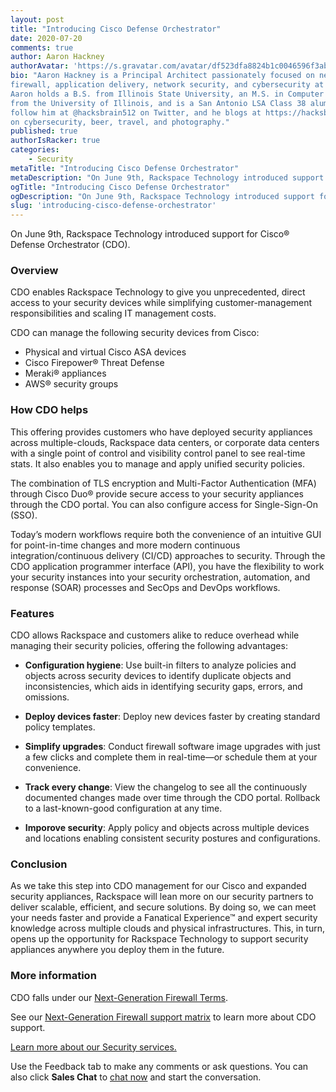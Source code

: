 ```yaml
---
layout: post
title: "Introducing Cisco Defense Orchestrator"
date: 2020-07-20
comments: true
author: Aaron Hackney
authorAvatar: 'https://s.gravatar.com/avatar/df523dfa8824b1c0046596f3ab981a9c'
bio: "Aaron Hackney is a Principal Architect passionately focused on next-generation
firewall, application delivery, network security, and cybersecurity at Rackspace.
Aaron holds a B.S. from Illinois State University, an M.S. in Computer Science
from the University of Illinois, and is a San Antonio LSA Class 38 alum. You can
follow him at @hacksbrain512 on Twitter, and he blogs at https://hacksbrain.com
on cybersecurity, beer, travel, and photography."
published: true
authorIsRacker: true
categories:
    - Security
metaTitle: "Introducing Cisco Defense Orchestrator"
metaDescription: "On June 9th, Rackspace Technology introduced support for Cisco&reg; Defense Orchestrator (CDO)."
ogTitle: "Introducing Cisco Defense Orchestrator"
ogDescription: "On June 9th, Rackspace Technology introduced support for Cisco&reg; Defense Orchestrator (CDO)."
slug: 'introducing-cisco-defense-orchestrator'
---
```


On June 9th, Rackspace Technology introduced support for Cisco&reg; Defense
Orchestrator (CDO).

<!--more-->

### Overview

CDO enables Rackspace Technology to give you unprecedented, direct access to
your security devices while simplifying customer-management responsibilities and
scaling IT management costs.

CDO can manage the following security devices from Cisco:

- Physical and virtual Cisco ASA devices
- Cisco Firepower&reg; Threat Defense
- Meraki&reg; appliances
- AWS&reg; security groups

### How CDO helps

This offering provides customers who have deployed security appliances across
multiple-clouds, Rackspace data centers, or corporate data centers with a single
point of control and visibility control panel to see real-time stats. It also
enables you to manage and apply unified security policies.

The combination of TLS encryption and Multi-Factor Authentication (MFA) through
Cisco Duo® provide secure access to your security appliances through the CDO portal.
You can also configure access for Single-Sign-On (SSO).

Today’s modern workflows require both the convenience of an intuitive GUI for
point-in-time changes and more modern continuous integration/continuous delivery
(CI/CD) approaches to security. Through the CDO application programmer interface
(API), you have the flexibility to work your security instances into your security
orchestration, automation, and response (SOAR) processes and SecOps and DevOps
workflows.

### Features

CDO allows Rackspace and customers alike to reduce overhead while managing their
security policies, offering the following advantages:

- **Configuration hygiene**: Use built-in filters to analyze policies and
  objects across security devices to identify duplicate objects and
  inconsistencies, which aids in identifying security gaps, errors, and omissions.

- **Deploy devices faster**: Deploy new devices faster by creating standard
  policy templates.

- **Simplify upgrades**: Conduct firewall software image upgrades with just a
  few clicks and complete them in real-time&mdash;or schedule them at your
  convenience.

- **Track every change**: View the changelog to see all the continuously
  documented changes made over time through the CDO portal. Rollback to a
  last-known-good configuration at any time.
  
- **Imporove security**: Apply policy and objects across multiple devices and
  locations enabling consistent security postures and configurations.

### Conclusion

As we take this step into CDO management for our Cisco and expanded security
appliances, Rackspace will lean more on our security partners to deliver
scalable, efficient, and secure solutions. By doing so, we can meet your needs
faster and provide a Fanatical Experience&trade; and expert security knowledge
across multiple clouds and physical infrastructures. This, in turn, opens up the
opportunity for Rackspace Technology to support security appliances anywhere you
deploy them in the future.

### More information

CDO falls under our [Next-Generation Firewall Terms](https://www.rackspace.com/information/legal/ngfw).

See our [Next-Generation Firewall support matrix](https://support.rackspace.com/how-to/ngfw-feature-matrix/)
to learn more about CDO support.

<a class="cta blue" id="cta" href="https://www.rackspace.com/security">Learn more about our Security services.</a>

Use the Feedback tab to make any comments or ask questions. You can also click
**Sales Chat** to [chat now](https://www.rackspace.com/) and start the conversation.
